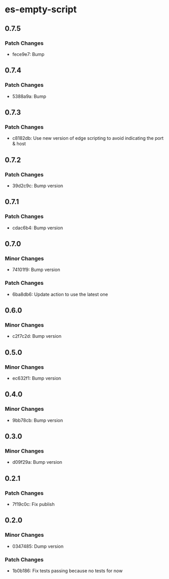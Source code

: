 # es-empty-script

## 0.7.5

### Patch Changes

- fece9e7: Bump

## 0.7.4

### Patch Changes

- 5388a9a: Bump

## 0.7.3

### Patch Changes

- c8182db: Use new version of edge scripting to avoid indicating the port & host

## 0.7.2

### Patch Changes

- 39d2c9c: Bump version

## 0.7.1

### Patch Changes

- cdac6b4: Bump version

## 0.7.0

### Minor Changes

- 74101f9: Bump version

### Patch Changes

- 6ba8db6: Update action to use the latest one

## 0.6.0

### Minor Changes

- c2f7c2d: Bump version

## 0.5.0

### Minor Changes

- ec632f1: Bump version

## 0.4.0

### Minor Changes

- 9bb78cb: Bump version

## 0.3.0

### Minor Changes

- d09f29a: Bump version

## 0.2.1

### Patch Changes

- 7f19c0c: Fix publish

## 0.2.0

### Minor Changes

- 0347485: Dump version

### Patch Changes

- 1b0b186: Fix tests passing because no tests for now
